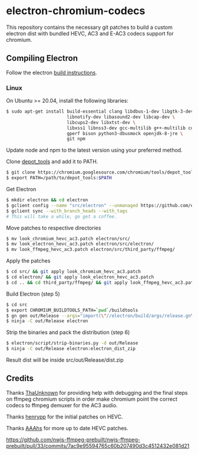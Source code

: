# electron-chromium-codecs
This repository contains the necessary git patches to build a custom electron dist with bundled HEVC, AC3 and E-AC3 codecs support for chromium.

## Compiling Electron
Follow the electron [build instructions](https://www.electronjs.org/docs/latest/development/build-instructions-gn).
### Linux
On Ubuntu >= 20.04, install the following libraries:

```bash
$ sudo apt-get install build-essential clang libdbus-1-dev libgtk-3-dev \
                       libnotify-dev libasound2-dev libcap-dev \
                       libcups2-dev libxtst-dev \
                       libxss1 libnss3-dev gcc-multilib g++-multilib curl \
                       gperf bison python3-dbusmock openjdk-8-jre \
                       git npm
```

Update node and npm to the latest version using your preferred method.

Clone [depot_tools](https://commondatastorage.googleapis.com/chrome-infra-docs/flat/depot_tools/docs/html/depot_tools_tutorial.html#_setting_up) and add it to PATH.

```bash
$ git clone https://chromium.googlesource.com/chromium/tools/depot_tools.git
$ export PATH=/path/to/depot_tools:$PATH
```
Get Electron

```bash
$ mkdir electron && cd electron
$ gclient config --name "src/electron" --unmanaged https://github.com/electron/electron
$ gclient sync --with_branch_heads --with_tags
# This will take a while, go get a coffee.
```

Move patches to respective directories
```bash
$ mv look_chromium_hevc_ac3.patch electron/src/
$ mv look_electron_hevc_ac3.patch electron/src/electron/
$ mv look_ffmpeg_hevc_ac3.patch electron/src/third_party/ffmpeg/
```

Apply the patches

```bash
$ cd src/ && git apply look_chromium_hevc_ac3.patch
$ cd electron/ && git apply look_electron_hevc_ac3.patch
$ cd .. && cd third_party/ffmpeg/ && git apply look_ffmpeg_hevc_ac3.patch
```

Build Electron (step 5)

```bash
$ cd src
$ export CHROMIUM_BUILDTOOLS_PATH=`pwd`/buildtools
$ gn gen out/Release --args="import(\"//electron/build/args/release.gn\")"
$ ninja -C out/Release electron
```

Strip the binaries and pack the distribution (step 6)

```bash
$ electron/script/strip-binaries.py -d out/Release
$ ninja -C out/Release electron:electron_dist_zip
```
Result dist will be inside src/out/Release/dist.zip

## Credits

Thanks [ThaUnknown](https://github.com/ThaUnknown) for providing help with debugging and the final steps on ffmpeg chromium scripts in order make chromium point the correct codecs to ffmpeg demuxer for the AC3 audio.

Thanks [henrypp](https://github.com/henrypp/chromium) for the initial patches on HEVC.

Thanks [AAAhs](https://github.com/AAAhs/electron-hevc/commit/0f6eaeb7ded395d356aa3cd46bbe74ae315dd4be) for more up to date HEVC patches.

https://github.com/nwjs-ffmpeg-prebuilt/nwjs-ffmpeg-prebuilt/pull/33/commits/7ac9e95594765c60b207490d3c4512432e081d21
